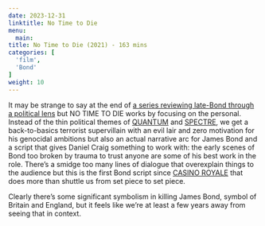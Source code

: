 ```yaml
---
date: 2023-12-31
linktitle: No Time to Die
menu:
  main:
title: No Time to Die (2021) - 163 mins
categories: [
  'film',
  'Bond'
]
weight: 10
---
```


It may be strange to say at the end of [a series reviewing late-Bond through a political lens](https://reviewsperminute.simonxix.com/categories/bond/) but NO TIME TO DIE works by focusing on the personal. Instead of the thin political themes of [QUANTUM](https://reviewsperminute.simonxix.com/posts/quantum_of_solace/) and [SPECTRE](https://reviewsperminute.simonxix.com/posts/spectre/), we get a back-to-basics terrorist supervillain with an evil lair and zero motivation for his genocidal ambitions but also an actual narrative arc for James Bond and a script that gives Daniel Craig something to work with: the early scenes of Bond too broken by trauma to trust anyone are some of his best work in the role. There’s a smidge too many lines of dialogue that overexplain things to the audience but this is the first Bond script since [CASINO ROYALE](https://reviewsperminute.simonxix.com/posts/casino_royale/) that does more than shuttle us from set piece to set piece.

Clearly there’s some significant symbolism in killing James Bond, symbol of Britain and England, but it feels like we’re at least a few years away from seeing that in context.

